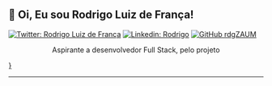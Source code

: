 <h2> 🤙 Oi, Eu sou Rodrigo Luiz de França!</h2> 

[![Twitter: Rodrigo Luiz de França](https://img.shields.io/twitter/follow/rodrigolfranca?style=social)](https://twitter.com/rodrigolfranca)
[![Linkedin: Rodrigo](https://img.shields.io/badge/-rodrigozaum-blue?style=flat-square&logo=Linkedin&logoColor=white&link=https://www.linkedin.com/in/rodrigozaum/)](https://www.linkedin.com/in/rodrigozaum/)
[![GitHub rdgZAUM](https://img.shields.io/github/followers/rdgZAUM?label=follow&style=social)](https://github.com/rdgZAUM)


<p align="center">Aspirante a desenvolvedor Full Stack, pelo projeto <a href="https://sejaalphaedtech.org.br/%22%3EAlpha EdTech</a>  do Instituto Alpha Lumen</p></br>


const rodrigo = {
  pronouns: "he" | "his",
  code: [Javascript, HTML, CSS],
  tools: [React, Node, Styled-Components, Jest],
  architecture: ["microservices", "event-driven", "design system pattern"],
  techCommunities: {
                        aspirante: "Alpha edTech",
                        mentor: "Luana Lessa"
                      },
  funFact: "Eu tenho bugs de estimação"

}


---
